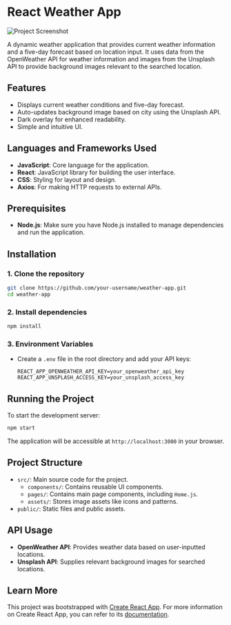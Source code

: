 
# React Weather App

![Project Screenshot](./src/assets/Example%20Project%20Screen.png)


A dynamic weather application that provides current weather information and a five-day forecast based on location input. It uses data from the OpenWeather API for weather information and images from the Unsplash API to provide background images relevant to the searched location.

## Features
- Displays current weather conditions and five-day forecast.
- Auto-updates background image based on city using the Unsplash API.
- Dark overlay for enhanced readability.
- Simple and intuitive UI.

## Languages and Frameworks Used
- **JavaScript**: Core language for the application.
- **React**: JavaScript library for building the user interface.
- **CSS**: Styling for layout and design.
- **Axios**: For making HTTP requests to external APIs.

## Prerequisites
- **Node.js**: Make sure you have Node.js installed to manage dependencies and run the application.

## Installation

### 1. Clone the repository
   ```bash
   git clone https://github.com/your-username/weather-app.git
   cd weather-app
   ```

### 2. Install dependencies
   ```bash
   npm install
   ```

### 3. Environment Variables
   - Create a `.env` file in the root directory and add your API keys:
     ```plaintext
     REACT_APP_OPENWEATHER_API_KEY=your_openweather_api_key
     REACT_APP_UNSPLASH_ACCESS_KEY=your_unsplash_access_key
     ```

## Running the Project

To start the development server:

```bash
npm start
```

The application will be accessible at `http://localhost:3000` in your browser.

## Project Structure
- `src/`: Main source code for the project.
  - `components/`: Contains reusable UI components.
  - `pages/`: Contains main page components, including `Home.js`.
  - `assets/`: Stores image assets like icons and patterns.
- `public/`: Static files and public assets.

## API Usage

- **OpenWeather API**: Provides weather data based on user-inputted locations.
- **Unsplash API**: Supplies relevant background images for searched locations.

## Learn More
This project was bootstrapped with [Create React App](https://github.com/facebook/create-react-app). For more information on Create React App, you can refer to its [documentation](https://facebook.github.io/create-react-app/docs/getting-started).


